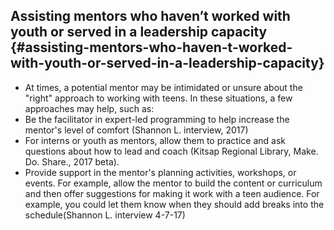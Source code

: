 ## Assisting mentors who haven’t worked with youth or served in a leadership capacity {#assisting-mentors-who-haven-t-worked-with-youth-or-served-in-a-leadership-capacity}

*   At times, a potential mentor may be intimidated or unsure about the &quot;right&quot; approach to working with teens. In these situations, a few approaches may help, such as:
*   Be the facilitator in expert-led programming to help increase the mentor&#039;s level of comfort (Shannon L. interview, 2017)
*   For interns or youth as mentors, allow them to practice and ask questions about how to lead and coach (Kitsap Regional Library, Make. Do. Share., 2017 beta).
*   Provide support in the mentor&#039;s planning activities, workshops, or events. For example, allow the mentor to build the content or curriculum and then offer suggestions for making it work with a teen audience. For example, you could let them know when they should add breaks into the schedule(Shannon L. interview 4-7-17)